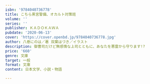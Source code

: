 ```yaml
---
isbn: '9784040736778'
title: こちら黒宮警備、オカルト対策班
volume: ''
series: ''
publisher: ＫＡＤＯＫＡＷＡ
pubdate: '2020-06-13'
cover: 'https://cover.openbd.jp/9784040736778.jpg'
author: 八巻にのは／著 双葉はづき／イラスト
description: 御曹司だけど無感情な上司とともに、あなたを悪霊から守ります!?
price: '660'
genre: 文庫
target: 一般
format: 文庫
content: 日本文学、小説・物語

---
```

